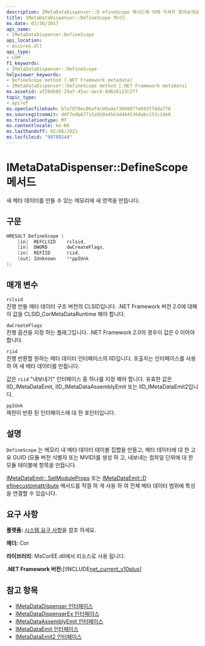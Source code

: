 ```yaml
---
description: IMetaDataDispenser::D efineScope 메서드에 대해 자세히 알아보세요.
title: IMetaDataDispenser::DefineScope 메서드
ms.date: 03/30/2017
api_name:
- IMetaDataDispenser.DefineScope
api_location:
- mscoree.dll
api_type:
- COM
f1_keywords:
- IMetaDataDispenser::DefineScope
helpviewer_keywords:
- DefineScope method [.NET Framework metadata]
- IMetaDataDispenser::DefineScope method [.NET Framework metadata]
ms.assetid: af28db02-29af-45ac-aec6-8d6c6123c2ff
topic_type:
- apiref
ms.openlocfilehash: b7a7870ec06af4c08a4ef3609077eb93f74da776
ms.sourcegitcommit: ddf7edb67715a5b9a45e3dd44536dabc153c1de0
ms.translationtype: MT
ms.contentlocale: ko-KR
ms.lasthandoff: 02/06/2021
ms.locfileid: "99789244"
---
```

# <a name="imetadatadispenserdefinescope-method"></a>IMetaDataDispenser::DefineScope 메서드

새 메타 데이터를 만들 수 있는 메모리에 새 영역을 만듭니다.  
  
## <a name="syntax"></a>구문  
  
```cpp  
HRESULT DefineScope (  
    [in]  REFCLSID    rclsid,  
    [in]  DWORD       dwCreateFlags,  
    [in]  REFIID      riid,
    [out] IUnknown    **ppIUnk  
);  
```  
  
## <a name="parameters"></a>매개 변수  

 `rclsid`  
 진행 만들 메타 데이터 구조 버전의 CLSID입니다. .NET Framework 버전 2.0에 대해이 값을 CLSID_CorMetaDataRuntime 해야 합니다.  
  
 `dwCreateFlags`  
 진행 옵션을 지정 하는 플래그입니다. .NET Framework 2.0의 경우이 값은 0 이어야 합니다.  
  
 `riid`  
 진행 반환할 원하는 메타 데이터 인터페이스의 IID입니다. 호출자는 인터페이스를 사용 하 여 새 메타 데이터를 만듭니다.  
  
 값은 `riid` "내보내기" 인터페이스 중 하나를 지정 해야 합니다. 유효한 값은 IID_IMetaDataEmit, IID_IMetaDataAssemblyEmit 또는 IID_IMetaDataEmit2입니다.  
  
 `ppIUnk`  
 제한이 반환 된 인터페이스에 대 한 포인터입니다.  
  
## <a name="remarks"></a>설명  

 `DefineScope` 는 메모리 내 메타 데이터 테이블 집합을 만들고, 메타 데이터에 대 한 고유 GUID (모듈 버전 식별자 또는 MVID)를 생성 하 고, 내보내는 컴파일 단위에 대 한 모듈 테이블에 항목을 만듭니다.  
  
 [IMetaDataEmit:: SetModuleProps](imetadataemit-setmoduleprops-method.md) 또는 [IMetaDataEmit::D efinecustomattribute](imetadataemit-definecustomattribute-method.md) 메서드를 적절 하 게 사용 하 여 전체 메타 데이터 범위에 특성을 연결할 수 있습니다.  
  
## <a name="requirements"></a>요구 사항  

 **플랫폼:** [시스템 요구 사항](../../get-started/system-requirements.md)을 참조 하세요.  
  
 **헤더:** Cor  
  
 **라이브러리:** MsCorEE.dll에서 리소스로 사용 됩니다.  
  
 **.NET Framework 버전:**[!INCLUDE[net_current_v10plus](../../../../includes/net-current-v10plus-md.md)]  
  
## <a name="see-also"></a>참고 항목

- [IMetaDataDispenser 인터페이스](imetadatadispenser-interface.md)
- [IMetaDataDispenserEx 인터페이스](imetadatadispenserex-interface.md)
- [IMetaDataAssemblyEmit 인터페이스](imetadataassemblyemit-interface.md)
- [IMetaDataEmit 인터페이스](imetadataemit-interface.md)
- [IMetaDataEmit2 인터페이스](imetadataemit2-interface.md)
